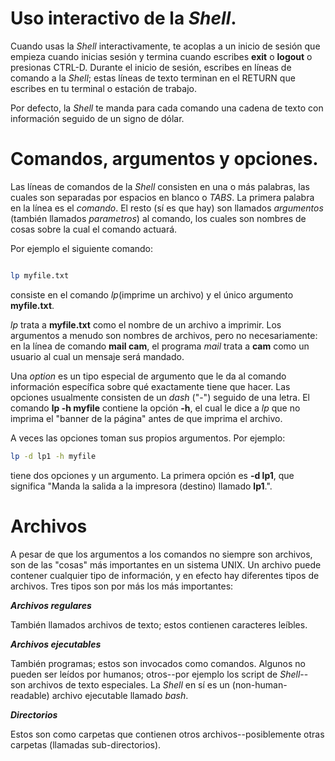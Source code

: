 # Uso interactivo de la _Shell_.

Cuando usas la _Shell_ interactivamente, te acoplas a un inicio de sesión que
empieza cuando inicias sesión y termina cuando escribes **exit** o **logout**
o presionas CTRL-D. Durante el inicio de sesión, escribes en líneas de comando
a la _Shell_; estas líneas de texto terminan en el RETURN que escribes en tu
terminal o estación de trabajo. 

Por defecto, la _Shell_ te manda para cada comando una cadena de texto con
información seguido de un signo de dólar. 

# Comandos, argumentos y opciones.

Las líneas de comandos de la _Shell_ consisten en una o más palabras, las
cuales son separadas por espacios en blanco o _TABS_. La primera palabra en la
línea es el _comando_. El resto (sí es que hay) son llamados _argumentos_
(también llamados _parametros_) al comando, los cuales son nombres de cosas
sobre la cual el comando actuará.

Por ejemplo el siguiente comando:

```bash

lp myfile.txt

```

consiste en el comando _lp_(imprime un archivo) y el único argumento
**myfile.txt**.

_lp_ trata a **myfile.txt** como el nombre de un archivo a imprimir. Los
argumentos a menudo son nombres de archivos, pero no necesariamente: en la
línea de comando **mail cam**, el programa _mail_ trata a **cam** como un
usuario al cual un mensaje será mandado.

Una _option_ es un tipo especial de argumento que le da al comando información
específica sobre qué exactamente tiene que hacer. Las opciones usualmente
consisten de un _dash_ ("-") seguido de una letra. El comando **lp -h myfile**
contiene la opción **-h**, el cual le dice a _lp_ que no imprima el "banner de
la página" antes de que imprima el archivo.

A veces las opciones toman sus propios argumentos. Por ejemplo:

```bash
lp -d lp1 -h myfile
```

tiene dos opciones y un argumento. La primera opción es **-d lp1**, que
significa "Manda la salida a la impresora (destino) llamado **lp1**.".


# Archivos

A pesar de que los argumentos a los comandos no siempre son archivos, son de
las "cosas" más importantes en un sistema UNIX. Un archivo puede contener
cualquier tipo de información, y en efecto hay diferentes tipos de archivos.
Tres tipos son por más los más importantes:

_**Archivos regulares**_

También llamados archivos de texto; estos contienen caracteres leíbles. 

_**Archivos ejecutables**_

También programas; estos son invocados como comandos. Algunos no pueden ser
leídos por humanos; otros--por ejemplo los script de _Shell_-- son archivos de
texto especiales. La _Shell_ en sí es un (non-human-readable) archivo
ejecutable llamado _bash_.

_**Directorios**_

Estos son como carpetas que contienen otros archivos--posiblemente otras
carpetas (llamadas sub-directorios).
